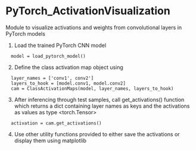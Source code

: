 # PyTorch_ActivationVisualization

Module to visualize activations and weights from convolutional layers in PyTorch models

1. Load the trained PyTorch CNN model
```python3
  model = load_pytorch_model()
```

2. Define the class activation map object using
```python3
  layer_names = ['conv1', conv2']
  layers_to_hook = [model.conv1, model.conv2]
  cam = ClassActivationMaps(model, layer_names, layers_to_hook)
```

3. After inferencing through test samples, call get_activations() function which returns a dict containing layer names as keys and the activations as values as type <torch.Tensor>
```python3
  activation = cam.get_activations()
```

4. Use other utility functions provided to either save the activations or display them using matplotlib

